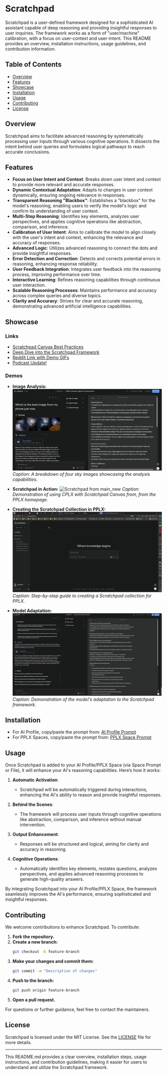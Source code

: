 # Scratchpad

Scratchpad is a user-defined framework designed for a sophisticated AI assistant capable of deep reasoning and providing insightful responses to user inquiries. The framework works as a form of "user/machine" calibration, with a focus on user-context and user-intent. This README provides an overview, installation instructions, usage guidelines, and contribution information.

## Table of Contents
- [Overview](#overview)
- [Features](#features)
- [Showcase](#showcase)
- [Installation](#installation)
- [Usage](#usage)
- [Contributing](#contributing)
- [License](#license)

## Overview

Scratchpad aims to facilitate advanced reasoning by systematically processing user inputs through various cognitive operations. It dissects the intent behind user queries and formulates logical pathways to reach accurate conclusions.

## Features

- **Focus on User Intent and Context**: Breaks down user intent and context to provide more relevant and accurate responses.
- **Dynamic Contextual Adaptation**: Adapts to changes in user context dynamically, ensuring ongoing relevance in responses.
- **Transparent Reasoning "Blackbox"**: Establishes a "blackbox" for the model's reasoning, enabling users to verify the model's logic and confirm its understanding of user context.
- **Multi-Step Reasoning**: Identifies key elements, analyzes user perspectives, and applies cognitive operations like abstraction, comparison, and inference.
- **Calibration of User Intent**: Aims to calibrate the model to align closely with the user's intent and context, enhancing the relevance and accuracy of responses.
- **Advanced Logic**: Utilizes advanced reasoning to connect the dots and provide insightful responses.
- **Error Detection and Correction**: Detects and corrects potential errors in reasoning, enhancing response reliability.
- **User Feedback Integration**: Integrates user feedback into the reasoning process, improving performance over time.
- **Interactive Learning**: Refines reasoning capabilities through continuous user interaction.
- **Scalable Reasoning Processes**: Maintains performance and accuracy across complex queries and diverse topics.
- **Clarity and Accuracy**: Strives for clear and accurate reasoning, demonstrating advanced artificial intelligence capabilities.

## Showcase

### Links

- [Scratchpad Canvas Best Practices](https://www.perplexity.ai/page/chain-of-thought-reasoning-via-22CYSxmhTMSFr1gJIXM4dg)
- [Deep Dive into the Scratchpad Framework](https://www.perplexity.ai/page/scratchpad-ai-reasoning-framew-790vL5qORlyvX7VSwMYmzg)
- [Reddit Link with Demo GIFs](https://www.reddit.com/r/perplexity_ai/comments/1fm55ha/using_cot_canvas_via_the_complexity_browser/)
- [Podcast Update!](https://open.spotify.com/episode/2CLWkrUKJ1sBf8Li8tigQ7?si=_Z2_MOcaQWmya2T9kw9oBg)

### Demos

- **Image Analysis:**
  ![4 Images](showcase/4%20images.png)
  *Caption: A breakdown of four sky images showcasing the analysis capabilities.*

- **Scratchpad in Action:**
  ![Scratchpad from main_new](showcase/scratchpad%20from%20main_new.gif)
  *Caption: Demonstration of using CPLX with Scratchpad Canvas from, from the PPLX homepage.*

- **Creating the Scratchpad Collection in PPLX:**
  ![Create Scratchpad collection for PPLX](showcase/create%20scratchpad%20collection.gif)
  *Caption: Step-by-step guide to creating a Scratchpad collection for PPLX.*

- **Model Adaptation:**
  ![Showcasing the model adapting to the framework](showcase/TLDR%20Task%20with%20Canvas.png)
  *Caption: Demonstration of the model's adaptation to the Scratchpad framework.*

## Installation

- For AI Profile, copy/paste the prompt from: [AI Profile Prompt](https://github.com/para-droid-ai/scratchpad/blob/main/prompt_AI-Profile.md)
- For PPLX Spaces, copy/paste the prompt from: [PPLX Space Prompt](https://github.com/para-droid-ai/scratchpad/blob/main/prompt_space.md)

## Usage

Once Scratchpad is added to your AI Profile/PPLX Space (via Space Prompt or File), it will enhance your AI's reasoning capabilities. Here’s how it works:

1. **Automatic Activation**:
    - Scratchpad will be automatically triggered during interactions, enhancing the AI's ability to reason and provide insightful responses.

2. **Behind the Scenes**:
    - The framework will process user inputs through cognitive operations like abstraction, comparison, and inference without manual intervention.

3. **Output Enhancement**:
    - Responses will be structured and logical, aiming for clarity and accuracy in reasoning.

4. **Cognitive Operations**:
    - Automatically identifies key elements, restates questions, analyzes perspectives, and applies advanced reasoning processes to generate high-quality answers.

By integrating Scratchpad into your AI Profile/PPLX Space, the framework seamlessly improves the AI's performance, ensuring sophisticated and insightful responses.

## Contributing

We welcome contributions to enhance Scratchpad. To contribute:

1. **Fork the repository.**
2. **Create a new branch:**
    ```bash
    git checkout -b feature-branch
    ```
3. **Make your changes and commit them:**
    ```bash
    git commit -m "Description of changes"
    ```
4. **Push to the branch:**
    ```bash
    git push origin feature-branch
    ```
5. **Open a pull request.**

For questions or further guidance, feel free to contact the maintainers.

## License

Scratchpad is licensed under the MIT License. See the [LICENSE](https://github.com/para-droid-ai/scratchpad/blob/main/LICENSE) file for more details.

---

This README.md provides a clear overview, installation steps, usage instructions, and contribution guidelines, making it easier for users to understand and utilize the Scratchpad framework.
